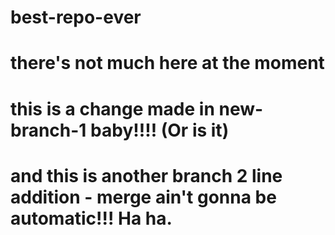 # best-repo-ever
# there's not much here at the moment
# this is a change made in new-branch-1 baby!!!! (Or is it)
# and this is another branch 2 line addition - merge ain't gonna be automatic!!! Ha ha.

